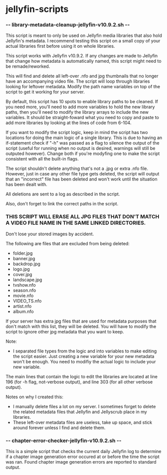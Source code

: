 # jellyfin-scripts

### -- library-metadata-cleanup-jellyfin-v10.9.2.sh --
This script is meant to only be used on Jellyfin media libraries that also hold Jellyfin's metadata.
I recommend testing this script on a small copy of your actual libraries first before using it on whole libraries.

This script works with Jellyfin v10.9.2.
If any changes are made to Jellyfin that change how metadata is automatically named, this script might need to be remade/reworked.

This will find and delete all left-over .nfo and jpg thumbnails that no longer have an accompanying video file.
The script will loop through libraries looking for leftover metadata. Modify the path name variables on top of the script to get it working for your server.

By default, this script has 10 spots to enable library paths to be cleaned. If you need more, you'll need to add more variables to hold the new library paths, then you'll need to modify the library arrays to include the new variables.
It should be straight-foward what you need to copy and paste to add more libraries by looking at the lines of code from 6-104.

If you want to modify the script logic, keep in mind the script has two locations for doing the main logic of a single library.
This is due to having an if-statement check if "-h" was passed as a flag to silence the output of the script (useful for running when no output is desired, warnings will still be outputed however).
Change both if you're modyfing one to make the script consistent with all the built-in flags.

The script shouldn't delete anything that's not a .jpg or extra .nfo file. However, just in case any other file type gets deleted, the script will output that an "incorrect" file has been deleted and won't work until the situation has been dealt with.

All deletions are sent to a log as described in the script.

Also, don't forget to link the correct paths in the script.
### THIS SCRIPT WILL ERASE ALL JPG FILES THAT DON'T MATCH A VIDEO FILE NAME IN THE SAME LINKED DIRECTORIES.
Don't lose your stored images by accident.

The following are files that are excluded from being deleted:
- folder.jpg
- banner.jpg
- backdrop.jpg
- logo.jpg
- cover.jpg
- landscape.jpg
- tvshow.nfo
- season.nfo
- movie.nfo
- VIDEO_TS.nfo
- artist.nfo
- album.nfo

If your server has extra jpg files that are used for metadata purposes that don't match with this list, they will be deleted.
You will have to modify the script to ignore other jpg metadata that you want to keep.

Note:
- I separated file types from the logic and into variables to make editing the script easier. Just creating a new variable for your new metadata won't be enough. You need to modifiy the actual logic to include your new variable.

The main lines that contain the logic to edit the libraries are located at line 196 (for -h flag, not-verbose output), and line 303 (for all other verbose output).

Notes on why I created this:
  - I manually delete files a lot on my server. I sometimes forget to delete the related metadata files that Jellyfin and Jellyscrub place in my libraries.
  - These left-over metadata files are useless, take up space, and stick around forever unless I find and delete them.


### -- chapter-error-checker-jellyfin-v10.9.2.sh --
This is a simple script that checks the current daily Jellyfin log to determine if a chapter image generation error occured at or before the time the script was ran.
Found chapter image generation errors are reported to standard output.